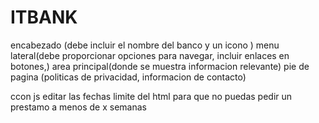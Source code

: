 # ITBANK

encabezado (debe incluir el nombre del banco y un icono )
menu lateral(debe proporcionar opciones para navegar, incluir enlaces en botones,)
area principal(donde se muestra informacion relevante)
pie de pagina (politicas de privacidad, informacion de contacto)





ccon js editar las fechas limite del html para que no puedas pedir un prestamo a menos de x semanas







